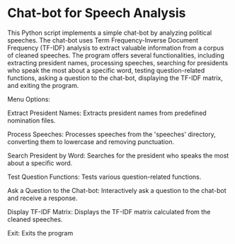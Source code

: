 
# Chat-bot for Speech Analysis

This Python script implements a simple chat-bot by analyzing political speeches. The chat-bot uses Term Frequency-Inverse Document Frequency (TF-IDF) analysis to extract valuable information from a corpus of cleaned speeches. The program offers several functionalities, including extracting president names, processing speeches, searching for presidents who speak the most about a specific word, testing question-related functions, asking a question to the chat-bot, displaying the TF-IDF matrix, and exiting the program.


Menu Options:

Extract President Names: Extracts president names from predefined nomination files.

Process Speeches: Processes speeches from the 'speeches' directory, converting them to lowercase and removing punctuation.

Search President by Word: Searches for the president who speaks the most about a specific word.

Test Question Functions: Tests various question-related functions.

Ask a Question to the Chat-bot: Interactively ask a question to the chat-bot and receive a response.

Display TF-IDF Matrix: Displays the TF-IDF matrix calculated from the cleaned speeches.

Exit: Exits the program
